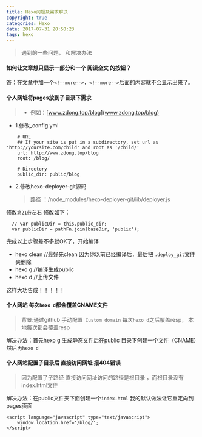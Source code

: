 ```yaml
---
title: Hexo问题及需求解决
copyright: true
categories: Hexo
date: 2017-07-31 20:50:23
tags: hexo
---
```

> 遇到的一些问题， 和解决办法

#### 如何让文章想只显示一部分和一个 阅读全文 的按钮？ 
答：在文章中加一个` <!--more--> `，` <!--more--> `后面的内容就不会显示出来了。
#### 个人网址将pages放到子目录下需求
 > * 例如：[www.zdong.top/blog](www.zdong.top/blog)

- 1.修改_config.yml

```
    # URL
    ## If your site is put in a subdirectory, set url as 'http://yoursite.com/child' and root as '/child/'
    url: http://www.zdong.top/blog
    root: /blog/

    # Directory
    public_dir: public/blog
```
<!-- more -->
- 2.修改hexo-deployer-git源码
   > 路径 ：/node_modules/hexo-deployer-git/lib/deployer.js

修改` 第21行 `左右 修改如下：
```
  // var publicDir = this.public_dir;
  var publicDir = pathFn.join(baseDir, 'public');
```

完成以上步骤差不多就OK了，开始编译
 + hexo clean   //最好先clean 因为你以前已经编译后，最后把 ` .deploy_git `文件夹删除
 + hexo g  //编译生成public 
 + hexo d  //上传文件

这样大功告成！！！！！

#### 个人网站 **每次` hexo d `都会覆盖CNAME文件** 
  >背景:通过github 手动配置` Custom domain` 每次` hexo d `之后覆盖resp， 本地每次都会覆盖resp

解决办法：首先hexo g 生成静态文件后在public 目录下创建一个文件（CNAME）然后再` hexo d ` 


#### 个人网站配置子目录后 直接访问网址 报404错误
  >因为配置了子路经  直接访问网址访问的路径是根目录 ，而根目录没有index.html文件

解决办法：在public文件夹下面创建一个` index.html ` 我的默认做法让它重定向到pages页面
```
<script language="javascript" type="text/javascript"> 
    window.location.href='/blog/';
</script>
```

